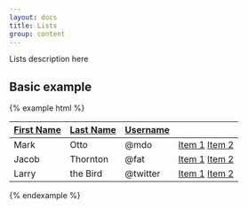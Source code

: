 ```yaml
---
layout: docs
title: Lists
group: content
---
```


Lists description here

## Basic example

{% example html %}
<div class="list">
  <table class="table table-striped">
    <thead>
      <tr>
        <th><a href="#">First Name</a></th>
        <th class="active"><a href="#">Last Name</a></th>
        <th><a href="#">Username</a></th>
        <th class="th-disabled"></th>
      </tr>
    </thead>
    <tbody>
      <tr>
        <td>Mark</td>
        <td>Otto</td>
        <td>@mdo</td>
        <td class="actions">
          <a href="#" class="item">Item 1</a>
          <a href="#" class="item">Item 2</a>
        </td>
      </tr>
      <tr>
        <td>Jacob</td>
        <td>Thornton</td>
        <td>@fat</td>
        <td class="actions">
          <a href="#" class="item">Item 1</a>
          <a href="#" class="item">Item 2</a>
        </td>
      </tr>
      <tr>
        <td>Larry</td>
        <td>the Bird</td>
        <td>@twitter</td>
        <td class="actions">
          <a href="#" class="item">Item 1</a>
          <a href="#" class="item">Item 2</a>
        </td>
      </tr>
    </tbody>
  </table>
</div>
{% endexample %}

